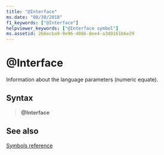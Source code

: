 ```yaml
---
title: "@Interface"
ms.date: "08/30/2018"
f1_keywords: ["@Interface"]
helpviewer_keywords: ["@Interface symbol"]
ms.assetid: 266ecba9-9e96-4086-8ee4-a3d0161b6e29
---
```

# \@Interface

Information about the language parameters (numeric equate).

## Syntax

> **\@Interface**

## See also

[Symbols reference](symbols-reference.md)
